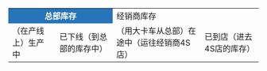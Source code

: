<table>
  <tr>
    <td colspan='2' align='center' style='background-color:#2674BA; color:white; font-weight:700;' >总部库存</td>
    <td colspan='2' >经销商库存</td>
  </tr>
  <tr>
    <td>（在产线上）生产中</td>
    <td>已下线（到总部的库存中）</td>
    <td>（用大卡车从总部）在途中（运往经销商4S店）</td>
    <td>已到店（进去4S店的库存）</td>
  </tr>
</table>
